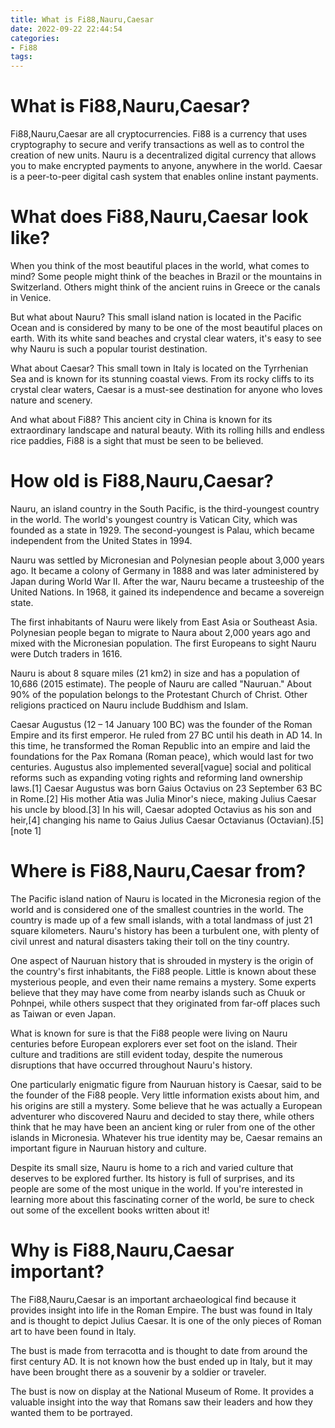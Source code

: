 ```yaml
---
title: What is Fi88,Nauru,Caesar
date: 2022-09-22 22:44:54
categories:
- Fi88
tags:
---
```



#  What is Fi88,Nauru,Caesar?

Fi88,Nauru,Caesar are all cryptocurrencies. Fi88 is a currency that uses cryptography to secure and verify transactions as well as to control the creation of new units. Nauru is a decentralized digital currency that allows you to make encrypted payments to anyone, anywhere in the world. Caesar is a peer-to-peer digital cash system that enables online instant payments.

#  What does Fi88,Nauru,Caesar look like?

When you think of the most beautiful places in the world, what comes to mind? Some people might think of the beaches in Brazil or the mountains in Switzerland. Others might think of the ancient ruins in Greece or the canals in Venice.

But what about Nauru? This small island nation is located in the Pacific Ocean and is considered by many to be one of the most beautiful places on earth. With its white sand beaches and crystal clear waters, it's easy to see why Nauru is such a popular tourist destination.

What about Caesar? This small town in Italy is located on the Tyrrhenian Sea and is known for its stunning coastal views. From its rocky cliffs to its crystal clear waters, Caesar is a must-see destination for anyone who loves nature and scenery.

And what about Fi88? This ancient city in China is known for its extraordinary landscape and natural beauty. With its rolling hills and endless rice paddies, Fi88 is a sight that must be seen to be believed.

#  How old is Fi88,Nauru,Caesar?

Nauru, an island country in the South Pacific, is the third-youngest country in the world. The world's youngest country is Vatican City, which was founded as a state in 1929. The second-youngest is Palau, which became independent from the United States in 1994.

Nauru was settled by Micronesian and Polynesian people about 3,000 years ago. It became a colony of Germany in 1888 and was later administered by Japan during World War II. After the war, Nauru became a trusteeship of the United Nations. In 1968, it gained its independence and became a sovereign state.

The first inhabitants of Nauru were likely from East Asia or Southeast Asia. Polynesian people began to migrate to Naura about 2,000 years ago and mixed with the Micronesian population. The first Europeans to sight Nauru were Dutch traders in 1616.

Nauru is about 8 square miles (21 km2) in size and has a population of 10,686 (2015 estimate). The people of Nauru are called "Nauruan." About 90% of the population belongs to the Protestant Church of Christ. Other religions practiced on Nauru include Buddhism and Islam.

Caesar Augustus (12 – 14 January 100 BC) was the founder of the Roman Empire and its first emperor. He ruled from 27 BC until his death in AD 14. In this time, he transformed the Roman Republic into an empire and laid the foundations for the Pax Romana (Roman peace), which would last for two centuries. Augustus also implemented several[vague] social and political reforms such as expanding voting rights and reforming land ownership laws.[1] Caesar Augustus was born Gaius Octavius on 23 September 63 BC in Rome.[2] His mother Atia was Julia Minor's niece, making Julius Caesar his uncle by blood.[3] In his will, Caesar adopted Octavius as his son and heir,[4] changing his name to Gaius Julius Caesar Octavianus (Octavian).[5][note 1]

#  Where is Fi88,Nauru,Caesar from?

The Pacific island nation of Nauru is located in the Micronesia region of the world and is considered one of the smallest countries in the world. The country is made up of a few small islands, with a total landmass of just 21 square kilometers. Nauru's history has been a turbulent one, with plenty of civil unrest and natural disasters taking their toll on the tiny country.

One aspect of Nauruan history that is shrouded in mystery is the origin of the country's first inhabitants, the Fi88 people. Little is known about these mysterious people, and even their name remains a mystery. Some experts believe that they may have come from nearby islands such as Chuuk or Pohnpei, while others suspect that they originated from far-off places such as Taiwan or even Japan.

What is known for sure is that the Fi88 people were living on Nauru centuries before European explorers ever set foot on the island. Their culture and traditions are still evident today, despite the numerous disruptions that have occurred throughout Nauru's history.

One particularly enigmatic figure from Nauruan history is Caesar, said to be the founder of the Fi88 people. Very little information exists about him, and his origins are still a mystery. Some believe that he was actually a European adventurer who discovered Nauru and decided to stay there, while others think that he may have been an ancient king or ruler from one of the other islands in Micronesia. Whatever his true identity may be, Caesar remains an important figure in Nauruan history and culture.

Despite its small size, Nauru is home to a rich and varied culture that deserves to be explored further. Its history is full of surprises, and its people are some of the most unique in the world. If you're interested in learning more about this fascinating corner of the world, be sure to check out some of the excellent books written about it!

#  Why is Fi88,Nauru,Caesar important?

The Fi88,Nauru,Caesar is an important archaeological find because it provides insight into life in the Roman Empire. The bust was found in Italy and is thought to depict Julius Caesar. It is one of the only pieces of Roman art to have been found in Italy.

The bust is made from terracotta and is thought to date from around the first century AD. It is not known how the bust ended up in Italy, but it may have been brought there as a souvenir by a soldier or traveler.

The bust is now on display at the National Museum of Rome. It provides a valuable insight into the way that Romans saw their leaders and how they wanted them to be portrayed.